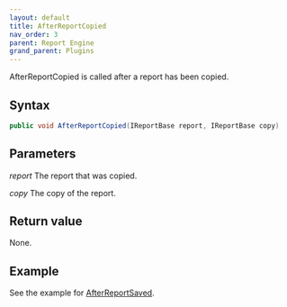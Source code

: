 ```yaml
---
layout: default
title: AfterReportCopied
nav_order: 3
parent: Report Engine
grand_parent: Plugins
---
```


AfterReportCopied is called after a report has been copied.

## Syntax
```csharp
public void AfterReportCopied(IReportBase report, IReportBase copy)
```

## Parameters
*report*
The report that was copied.

*copy*
The copy of the report.

## Return value
None.

## Example
See the example for [AfterReportSaved](vfps://Topic/_43E0SK68Z).
